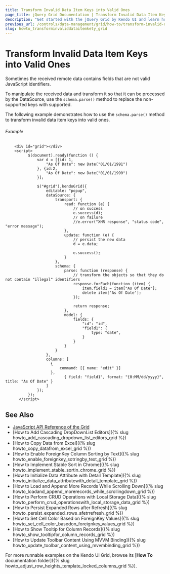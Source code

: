 ```yaml
---
title: Transform Invalid Data Item Keys into Valid Ones
page_title: jQuery Grid Documentation | Transform Invalid Data Item Keys | Kendo UI
description: "Get started with the jQuery Grid by Kendo UI and learn how to use the `schema.parse()` method to replace the non-supported data item keys with supported ones."
previous_url: /controls/data-management/grid/how-to/transform-invalid-data-item-keys
slug: howto_transforminvaliddataitemkety_grid
---
```


# Transform Invalid Data Item Keys into Valid Ones

Sometimes the received remote data contains fields that are not valid JavaScript identifiers.

To manipulate the received data and transform it so that it can be processed by the DataSource, use the `schema.parse()` method to replace the non-supported keys with supported.

The following example demonstrates how to use the `schema.parse()` method to transform invalid data item keys into valid ones.

###### Example

```dojo
    <div id="grid"></div>
    <script>
          $(document).ready(function () {
              var d = [{id: 1,
                  "As Of Date": new Date("01/01/1991")
              }, {id:2,
                  "As Of Date": new Date("01/01/1990")
              }];

              $("#grid").kendoGrid({
                  editable: "popup",
                  dataSource: {
                      transport: {
                          read: function (e) {
                              // on success
                              e.success(d);
                              // on failure
                              //e.error("XHR response", "status code", "error message");
                          },
                          update: function (e) {
                              // persist the new data
                              d = e.data;

                              e.success();
                          }
                      },
                      schema: {
                          parse: function (response) {
                              // transform the objects so that they do not contain "illegal" identifiers
                              response.forEach(function (item) {
                                  item.field1 = item["As Of Date"];
                                  delete item['As Of Date'];
                              });

                              return response;
                          },
                          model: {
                              fields: {
                                  "id": "id",
                                  "field1": {
                                      type: "date",
                                  }
                              }
                          }
                      }
                  },
                  columns: [
                    {
                        command: [{ name: "edit" }]
                    },
                          { field: "field1", format: "{0:MM/dd/yyyy}", title: "As Of Date" }
                  ]
              });
          });
      </script>
```

## See Also

* [JavaScript API Reference of the Grid](/api/javascript/ui/grid)
* [How to Add Cascading DropDownList Editors]({% slug howto_add_cascading_dropdown_list_editors_grid %})
* [How to Copy Data from Excel]({% slug howto_copy_datafrom_excel_grid %})
* [How to Enable ForeignKey Column Sorting by Text]({% slug howto_enable_foreignkey_sotringby_text_grid %})
* [How to Implement Stable Sort in Chrome]({% slug howto_implement_stable_sortin_chrome_grid %})
* [How to Initialize Data Attribute with Detail Template]({% slug howto_initialize_data_attributewith_detail_template_grid %})
* [How to Load and Append More Records While Scrolling Down]({% slug howto_loadand_append_morerecords_while_scrollingdown_grid %})
* [How to Perform CRUD Operations with Local Storage Data]({% slug howto_perform_crud_operationswith_local_storage_data_grid %})
* [How to Persist Expanded Rows after Refresh]({% slug howto_persist_expanded_rows_afetrrefresh_grid %})
* [How to Set Cell Color Based on ForeignKey Values]({% slug howto_set_cell_color_basedon_foreignkey_values_grid %})
* [How to Show Tooltip for Column Records]({% slug howto_show_tooltipfor_column_records_grid %})
* [How to Update Toolbar Content Using MVVM Binding]({% slug howto_update_toolbar_content_using_mvvmbinding_grid %})

For more runnable examples on the Kendo UI Grid, browse its [**How To** documentation folder]({% slug howto_adjust_row_heights_template_locked_columns_grid %}).
